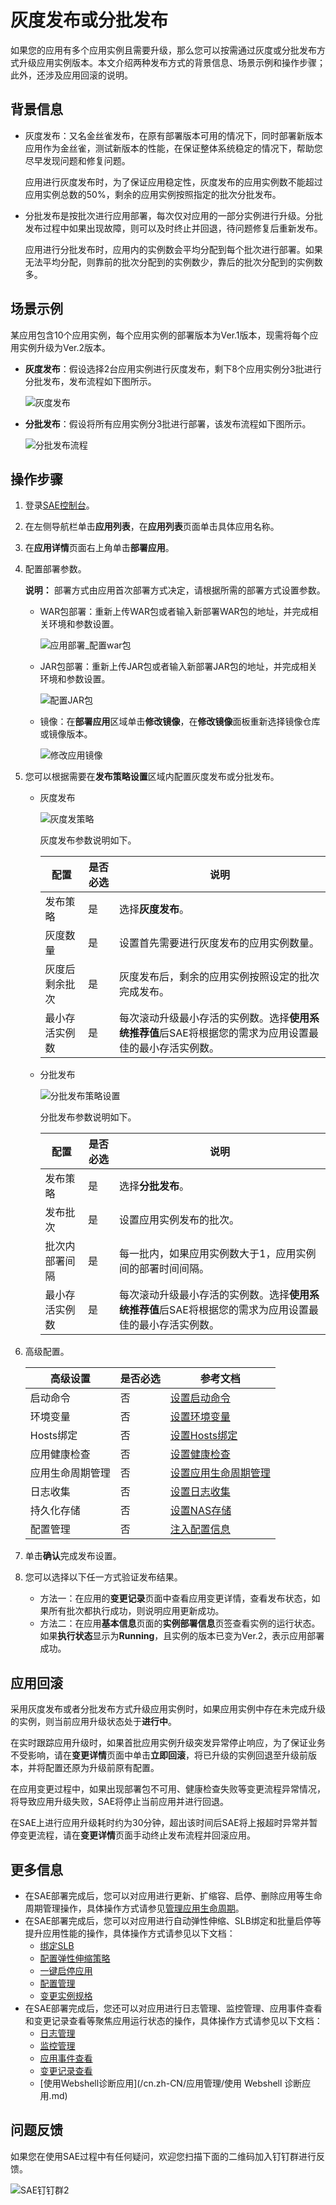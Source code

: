 # 灰度发布或分批发布

如果您的应用有多个应用实例且需要升级，那么您可以按需通过灰度或分批发布方式升级应用实例版本。本文介绍两种发布方式的背景信息、场景示例和操作步骤；此外，还涉及应用回滚的说明。

## 背景信息

-   灰度发布：又名金丝雀发布，在原有部署版本可用的情况下，同时部署新版本应用作为金丝雀，测试新版本的性能，在保证整体系统稳定的情况下，帮助您尽早发现问题和修复问题。

    应用进行灰度发布时，为了保证应用稳定性，灰度发布的应用实例数不能超过应用实例总数的50%，剩余的应用实例按照指定的批次分批发布。

-   分批发布是按批次进行应用部署，每次仅对应用的一部分实例进行升级。分批发布过程中如果出现故障，则可以及时终止并回退，待问题修复后重新发布。

    应用进行分批发布时，应用内的实例数会平均分配到每个批次进行部署。如果无法平均分配，则靠前的批次分配到的实例数少，靠后的批次分配到的实例数多。


## 场景示例

某应用包含10个应用实例，每个应用实例的部署版本为Ver.1版本，现需将每个应用实例升级为Ver.2版本。

-   **灰度发布**：假设选择2台应用实例进行灰度发布，剩下8个应用实例分3批进行分批发布，发布流程如下图所示。

    ![灰度发布](https://static-aliyun-doc.oss-cn-hangzhou.aliyuncs.com/assets/img/zh-CN/4760700061/p166205.png)

-   **分批发布**：假设将所有应用实例分3批进行部署，该发布流程如下图所示。

    ![分批发布流程](https://static-aliyun-doc.oss-cn-hangzhou.aliyuncs.com/assets/img/zh-CN/4760700061/p166206.png)


## 操作步骤

1.  登录[SAE控制台](https://sae.console.aliyun.com)。

2.  在左侧导航栏单击**应用列表**，在**应用列表**页面单击具体应用名称。

3.  在**应用详情**页面右上角单击**部署应用**。

4.  配置部署参数。

    **说明：** 部署方式由应用首次部署方式决定，请根据所需的部署方式设置参数。

    -   WAR包部署：重新上传WAR包或者输入新部署WAR包的地址，并完成相关环境和参数设置。

        ![应用部署_配置war包](https://static-aliyun-doc.oss-cn-hangzhou.aliyuncs.com/assets/img/zh-CN/4760700061/p56826.png)

    -   JAR包部署：重新上传JAR包或者输入新部署JAR包的地址，并完成相关环境和参数设置。

        ![配置JAR包](https://static-aliyun-doc.oss-cn-hangzhou.aliyuncs.com/assets/img/zh-CN/4760700061/p166222.png)

    -   镜像：在**部署应用**区域单击**修改镜像**，在**修改镜像**面板重新选择镜像仓库或镜像版本。

        ![修改应用镜像](https://static-aliyun-doc.oss-cn-hangzhou.aliyuncs.com/assets/img/zh-CN/4760700061/p166217.png)

5.  您可以根据需要在**发布策略设置**区域内配置灰度发布或分批发布。

    -   灰度发布

        ![灰度发策略](https://static-aliyun-doc.oss-cn-hangzhou.aliyuncs.com/assets/img/zh-CN/4760700061/p58239.png)

        灰度发布参数说明如下。

        |配置|是否必选|说明|
        |--|----|--|
        |发布策略|是|选择**灰度发布**。|
        |灰度数量|是|设置首先需要进行灰度发布的应用实例数量。|
        |灰度后剩余批次|是|灰度发布后，剩余的应用实例按照设定的批次完成发布。|
        |最小存活实例数|是|每次滚动升级最小存活的实例数。选择**使用系统推荐值**后SAE将根据您的需求为应用设置最佳的最小存活实例数。|

    -   分批发布

        ![分批发布策略设置 ](https://static-aliyun-doc.oss-cn-hangzhou.aliyuncs.com/assets/img/zh-CN/4760700061/p58242.png)

        分批发布参数说明如下。

        |配置|是否必选|说明|
        |--|----|--|
        |发布策略|是|选择**分批发布**。|
        |发布批次|是|设置应用实例发布的批次。|
        |批次内部署间隔|是|每一批内，如果应用实例数大于1，应用实例间的部署时间间隔。|
        |最小存活实例数|是|每次滚动升级最小存活的实例数。选择**使用系统推荐值**后SAE将根据您的需求为应用设置最佳的最小存活实例数。|

6.  高级配置。

    |高级设置|是否必选|参考文档|
    |----|----|----|
    |启动命令|否|[设置启动命令](/cn.zh-CN/应用部署/设置启动命令.md)|
    |环境变量|否|[设置环境变量](/cn.zh-CN/应用部署/设置环境变量.md)|
    |Hosts绑定|否|[设置Hosts绑定](/cn.zh-CN/应用部署/设置Hosts绑定.md)|
    |应用健康检查|否|[设置健康检查](/cn.zh-CN/应用部署/设置健康检查.md)|
    |应用生命周期管理|否|[设置应用生命周期管理](/cn.zh-CN/应用部署/设置PostStart和PreStop.md)|
    |日志收集|否|[设置日志收集](/cn.zh-CN/应用部署/设置日志收集.md)|
    |持久化存储|否|[设置NAS存储](/cn.zh-CN/应用部署/设置NAS存储.md)|
    |配置管理|否|[注入配置信息](/cn.zh-CN/应用部署/注入配置信息.md)|

7.  单击**确认**完成发布设置。

8.  您可以选择以下任一方式验证发布结果。

    -   方法一：在应用的**变更记录**页面中查看应用变更详情，查看发布状态，如果所有批次都执行成功，则说明应用更新成功。
    -   方法二：在应用**基本信息**页面的**实例部署信息**页签查看实例的运行状态。如果**执行状态**显示为**Running**，且实例的版本已变为Ver.2，表示应用部署成功。

## 应用回滚

采用灰度发布或者分批发布方式升级应用实例时，如果应用实例中存在未完成升级的实例，则当前应用升级状态处于**进行中**。

在实时跟踪应用升级时，如果首批应用实例升级突发异常停止响应，为了保证业务不受影响，请在**变更详情**页面中单击**立即回滚**，将已升级的实例回退至升级前版本，并将配置还原为升级前原有配置。

在应用变更过程中，如果出现部署包不可用、健康检查失败等变更流程异常情况，将导致应用升级失败，SAE将停止当前应用并进行回退。

在SAE上进行应用升级耗时约为30分钟，超出该时间后SAE将上报超时异常并暂停变更流程，请在**变更详情**页面手动终止发布流程并回滚应用。

## 更多信息

-   在SAE部署完成后，您可以对应用进行更新、扩缩容、启停、删除应用等生命周期管理操作，具体操作方式请参见[管理应用生命周期](/cn.zh-CN/应用管理/管理应用生命周期.md)。
-   在SAE部署完成后，您可以对应用进行自动弹性伸缩、SLB绑定和批量启停等提升应用性能的操作，具体操作方式请参见以下文档：
    -   [绑定SLB](/cn.zh-CN/应用管理/绑定SLB/为应用绑定SLB.md)
    -   [配置弹性伸缩策略](/cn.zh-CN/应用管理/配置弹性伸缩策略.md)
    -   [一键启停应用](/cn.zh-CN/应用管理/一键启停应用.md)
    -   [配置管理](/cn.zh-CN/应用管理/配置管理/配置管理概述.md)
    -   [变更实例规格](/cn.zh-CN/应用管理/变更实例规格.md)
-   在SAE部署完成后，您还可以对应用进行日志管理、监控管理、应用事件查看和变更记录查看等聚焦应用运行状态的操作，具体操作方式请参见以下文档：
    -   [日志管理](/cn.zh-CN/日志管理/查看实时日志.md)
    -   [监控管理](/cn.zh-CN/监控管理/基础监控.md)
    -   [应用事件查看](/cn.zh-CN/应用管理/查看应用事件.md)
    -   [变更记录查看](/cn.zh-CN/应用管理/查看变更记录.md)
    -   [使用Webshell诊断应用](/cn.zh-CN/应用管理/使用 Webshell 诊断应用.md)

## 问题反馈

如果您在使用SAE过程中有任何疑问，欢迎您扫描下面的二维码加入钉钉群进行反馈。

![SAE钉钉群2](https://static-aliyun-doc.oss-cn-hangzhou.aliyuncs.com/assets/img/zh-CN/5885359951/p72048.png)

